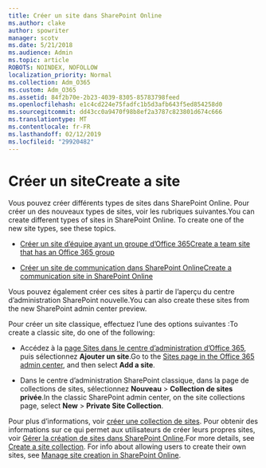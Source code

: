 ```yaml
---
title: Créer un site dans SharePoint Online
ms.author: clake
author: spowriter
manager: scotv
ms.date: 5/21/2018
ms.audience: Admin
ms.topic: article
ROBOTS: NOINDEX, NOFOLLOW
localization_priority: Normal
ms.collection: Adm_O365
ms.custom: Adm_O365
ms.assetid: 84f2b70e-2b23-4039-8305-85783798feed
ms.openlocfilehash: e1c4cd224e75fadfc1b5d3afb643f5ed854258d0
ms.sourcegitcommit: dd43cc0a9470f98b8ef2a3787c823801d674c666
ms.translationtype: MT
ms.contentlocale: fr-FR
ms.lasthandoff: 02/12/2019
ms.locfileid: "29920482"
---
```

# <a name="create-a-site"></a><span data-ttu-id="cd364-102">Créer un site</span><span class="sxs-lookup"><span data-stu-id="cd364-102">Create a site</span></span>

<span data-ttu-id="cd364-p101">Vous pouvez créer différents types de sites dans SharePoint Online. Pour créer un des nouveaux types de sites, voir les rubriques suivantes.</span><span class="sxs-lookup"><span data-stu-id="cd364-p101">You can create different types of sites in SharePoint Online. To create one of the new site types, see these topics.</span></span>
  
- [<span data-ttu-id="cd364-105">Créer un site d’équipe ayant un groupe d’Office 365</span><span class="sxs-lookup"><span data-stu-id="cd364-105">Create a team site that has an Office 365 group</span></span>](https://go.microsoft.com/fwlink/?linkid=866292)
    
- [<span data-ttu-id="cd364-106">Créer un site de communication dans SharePoint Online</span><span class="sxs-lookup"><span data-stu-id="cd364-106">Create a communication site in SharePoint Online</span></span>](https://go.microsoft.com/fwlink/?linkid=866294)
    
<span data-ttu-id="cd364-107">Vous pouvez également créer ces sites à partir de l’aperçu du centre d’administration SharePoint nouvelle.</span><span class="sxs-lookup"><span data-stu-id="cd364-107">You can also create these sites from the new SharePoint admin center preview.</span></span>
  
<span data-ttu-id="cd364-108">Pour créer un site classique, effectuez l’une des options suivantes :</span><span class="sxs-lookup"><span data-stu-id="cd364-108">To create a classic site, do one of the following:</span></span>
  
- <span data-ttu-id="cd364-109">Accédez à la [page Sites dans le centre d’administration d’Office 365](https://portal.office.com/adminportal/home#/SitesList), puis sélectionnez **Ajouter un site**.</span><span class="sxs-lookup"><span data-stu-id="cd364-109">Go to the [Sites page in the Office 365 admin center](https://portal.office.com/adminportal/home#/SitesList), and then select **Add a site**.</span></span>
    
- <span data-ttu-id="cd364-110">Dans le centre d’administration SharePoint classique, dans la page de collections de sites, sélectionnez **Nouveau** \> **Collection de sites privée**.</span><span class="sxs-lookup"><span data-stu-id="cd364-110">In the classic SharePoint admin center, on the site collections page, select **New** \> **Private Site Collection**.</span></span>
    
<span data-ttu-id="cd364-p102">Pour plus d’informations, voir [créer une collection de sites](https://go.microsoft.com/fwlink/?linkid=866295). Pour obtenir des informations sur ce qui permet aux utilisateurs de créer leurs propres sites, voir [Gérer la création de sites dans SharePoint Online](https://go.microsoft.com/fwlink/?linkid=866296).</span><span class="sxs-lookup"><span data-stu-id="cd364-p102">For more details, see [Create a site collection](https://go.microsoft.com/fwlink/?linkid=866295). For info about allowing users to create their own sites, see [Manage site creation in SharePoint Online](https://go.microsoft.com/fwlink/?linkid=866296).</span></span>
  

